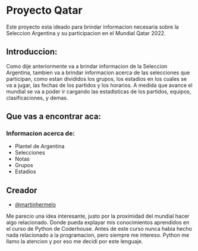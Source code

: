 # Proyecto Qatar

Este proyecto esta ideado para brindar informacion necesaria sobre la Seleccion Argentina y su participacion en el Mundial Qatar 2022.


## Introduccion:

Como dije anteriormente va a brindar informacion de la Seleccion Argentina, tambien va a brindar informacion acerca de las selecciones que participan, como estan divididos los grupos, los estadios en los cuales se va a jugar, las fechas de los partidos y los horarios. 
A medida que avance el mundial se va a poder ir cargando las estadisticas de los partidos, equipos, clasificaciones, y demas.

## Que vas a encontrar aca:

### Informacion acerca de:
 - Plantel de Argentina
 - Selecciones
 - Notas
 - Grupos
 - Estadios

## Creador

- [@martinhermelo](https://github.com/martinhermelo)

Me parecio una idea interesante, justo por la proximidad del mundial hacer algo relacionado. 
Donde pueda explayar mis conocimientos aprendidos en el curso de Python de Coderhouse. 
Antes de este curso nunca habia hecho nada relacionado a la programacion, pero siempre me intereso. 
Python me llamo la atencion y por eso me decidi por este lenguaje.
